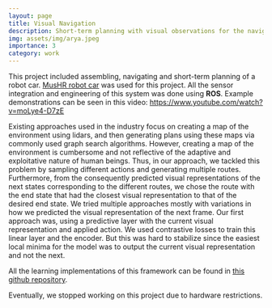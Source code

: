 ```yaml
---
layout: page
title: Visual Navigation
description: Short-term planning with visual observations for the navigation of a low-cost robot car
img: assets/img/arya.jpeg
importance: 3
category: work
---
```


This project included assembling, navigating and short-term planning of a robot car. [MusHR robot car](https://mushr.io/) was used for this project. All the sensor integration and engineering of this system was done using **ROS**. 
Example demonstrations can be seen in this video: https://www.youtube.com/watch?v=moLye4-D7zE

Existing approaches used in the industry focus on creating a map of the environment using lidars, and then generating plans using these maps via commonly used graph search algorithms. However, creating a map of the environment is cumbersome and not reflective of the adaptive and exploitative nature of human beings. Thus, in our approach, we tackled this problem by sampling different actions and generating multiple routes. Furthermore, from the consequently predicted visual representations of the next states corresponding to the different routes, we chose the route with the end state that had the closest visual representation to that of the desired end state. We tried multiple approaches mostly with variations in how we predicted the visual representation of the next frame. Our first approach was, using a predictive layer with the current visual representation and applied action. We used contrastive losses to train this linear layer and the encoder. But this was hard to stabilize since the easiest local minima for the model was to output the current visual representation and not the next. 

All the learning implementations of this framework can be found in [this github repository](https://github.com/irmakguzey/CPN).

Eventually, we stopped working on this project due to hardware restrictions. 
